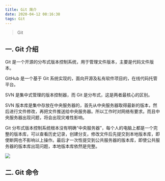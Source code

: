 ```yaml
---
title: Git 简介
date: 2020-04-12 08:16:38
tags: Git
---
```

> Git

<!-- more -->

## 一. Git 介绍
Git 是一个开源的分布式版本控制系统，用于管理文件版本，主要是代码文件版本。

GitHub 是一个基于 Git 系统实现的，面向开源及私有软件项目的，在线代码托管平台。

SVN 是集中式管理的版本控制器，而 Git 是分布式，这是两者最核心的区别。

SVN 版本库是集中存放在中央服务器的，首先从中央服务器取得最新的版本，然后进行文件修改，再把文件推送给中央服务器。所以工作时对网络有要求。而且中央服务器出现问题，将会出现灾难性影响。

Git 分布式版本控制系统根本没有明确“中央服务器”，每个人的电脑上都是一个完整的版本库，可以查看历史记录，创建分支，修改文件后先提交到本地版本库，即使断网也不影响以上操作。最后才一次性提交到公共服务器的版本库，即使公共服务器的版本库出现问题，本地版本库依然是完整。


![](http://qiniucdn.luckybird.me/blog/img/2020/Git-SVN.png)


## 二. Git 命令

